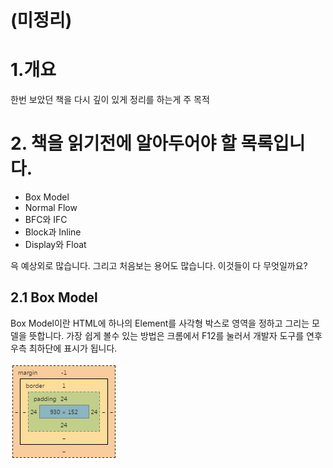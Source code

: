 # (미정리)

# 1.개요
한번 보았던 책을 다시 깊이 있게 정리를 하는게 주 목적

# 2. 책을 읽기전에 알아두어야 할 목록입니다.
* Box Model
* Normal Flow
* BFC와 IFC
* Block과 Inline
* Display와 Float

윽 예상외로 많습니다. 그리고 처음보는 용어도 많습니다. 이것들이 다 무엇일까요?

## 2.1 Box Model
Box Model이란 HTML에 하나의 Element를 사각형 박스로 영역을 정하고 그리는 모델을 뜻합니다. 가장 쉽게 볼수 있는 방법은 크롬에서 F12를 눌러서 개발자 도구를 연후 우측 최하단에 표시가 됩니다.
 
![boxModel](https://github.com/agatespider/SHCDB/blob/master/chapter01/docimg/boxmodel.PNG)

